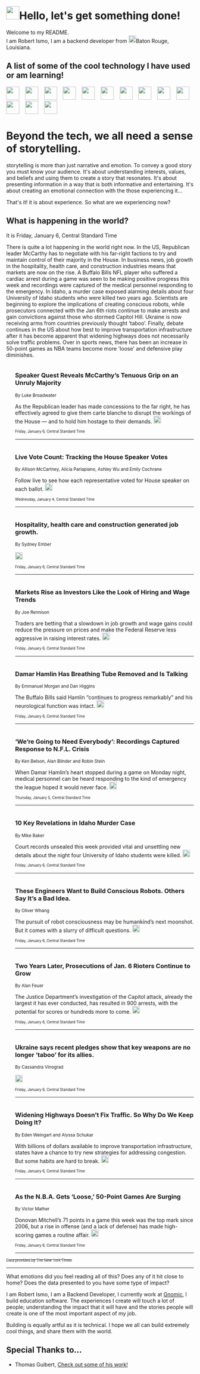 <h1><img src="https://emojis.slackmojis.com/emojis/images/1643514375/3493/hot-coffee.gif?1643514375" width="35"/>Hello, let's get something done!</h1>

<p>Welcome to my README.<br/>
I am Robert Ismo, I am a backend developer from <img src="https://emojis.slackmojis.com/emojis/images/1638395689/50435/moulin_rouge.png?1638395689" width="20"/>Baton Rouge, Louisiana.</p>
<h2>A list of some of the cool technology I have used or am learning!</h2>
<p>
<img src="https://emojis.slackmojis.com/emojis/images/1643516091/21142/meow_bongotap.gif?1643516091" width="35" alt="">
<img src="https://img.shields.io/badge/Favorite%20Frontend%20Framework-SvelteKit-f83903" alt="">
<img src="https://img.shields.io/badge/Second%20Favorite-Vue-40b581" alt="">
<img src="https://img.shields.io/badge/Most%20Used%20Runtime-Nodejs-78b061" alt="">
<img src="https://emojis.slackmojis.com/emojis/images/1643517416/34482/fire.gif?1643517416" width="35" alt="">
<img src="https://img.shields.io/badge/Javascript%20But%20Better-Typescript-0078ca" alt="">
<img src="https://img.shields.io/badge/Favorite%20Language-Elixir-3e244d" alt="">
<img src="https://img.shields.io/badge/Containerize%20Everything-Docker-6ac9ef" alt="">
<img src="https://emojis.slackmojis.com/emojis/images/1643514596/5999/meow_party.gif?1643514596" width="35" alt="">
<img src="https://img.shields.io/badge/API%20Love%20Language-Graphql-de32a5" alt="">
<img src="https://img.shields.io/badge/Our%20Favorite%20Version%20Controller-Git-e94f33" alt="">
<img src="https://img.shields.io/badge/Favorite%20Database-Redis-d42d1d" alt="">
<img src="https://emojis.slackmojis.com/emojis/images/1643514559/5584/deployparrot.gif?1643514559" width="35" alt="">
<img src="https://img.shields.io/badge/Container%20Interstate-RabbitMQ-f66200" alt="">
<img src="https://img.shields.io/badge/Gotta%20Learn-Kubernetes-316adf" alt="">
<img src="https://img.shields.io/badge/Really%20Mature%20Now-WASM-654fef" alt="">
<img src="https://emojis.slackmojis.com/emojis/images/1666642497/61942/dance_vibe.gif?1666642497" width="35" alt="">
<img src="https://img.shields.io/badge/For%20My%20M1-ARM64-657d96" alt="">
<img src="https://img.shields.io/badge/Loving%20This%20So%20Much-TailwindCSS-17bcb5" alt="">
<img src="https://img.shields.io/badge/Cool%20Build%20Tool-Vite-f9cb24" alt="">
<img src="https://emojis.slackmojis.com/emojis/images/1669231376/62819/working-on-it.gif?1669231376" width="35" alt="">
<img src="https://img.shields.io/badge/Fun%20and%20Easy%20Database-MongoDB-5f8c49" alt="">
<img src="https://img.shields.io/badge/JS%20Life%20Support-NPM-c73737" alt="">
<img src="https://img.shields.io/badge/I%20Liked%20It-DynamoDB-0073b9" alt="">
<img src="https://emojis.slackmojis.com/emojis/images/1643514045/46/question.gif?1643514045" width="35" alt="">
<img src="https://img.shields.io/badge/cool-React-60d6f9" alt="">
<img src="https://img.shields.io/badge/Future%20Big%20Project-Lambda-f37e00" alt="">
<img src="https://img.shields.io/badge/NPM%20But%20Better-PNPM-f1aa07" alt="">
<img src="https://emojis.slackmojis.com/emojis/images/1643514943/9662/fbwow.gif?1643514943" width="35" alt="">
<img src="https://img.shields.io/badge/First%20Language-C-662079" alt="">
<img src="https://img.shields.io/badge/Where%20I%20Deploy%20Frontend-Vercel-000000" alt="">
<img src="https://img.shields.io/badge/Who%20Does%20not%20Want%20an%20App-Swift-f9492a" alt="">
<img src="https://emojis.slackmojis.com/emojis/images/1643514058/151/javascript.png?1643514058" width="35" alt="">
<img src="https://img.shields.io/badge/cool-Python-fbd542" alt="">
<img src="https://img.shields.io/badge/Favorite%20Something-Stripe-656cdc" alt="">
<img src="https://img.shields.io/badge/Of%20Course-HTML5-ed6327" alt="">
<img src="https://emojis.slackmojis.com/emojis/images/1660415405/60731/bomb.gif?1660415405" width="35" alt="">
<img src="https://img.shields.io/badge/hate-CSS-2964ec" alt="">
<img src="https://img.shields.io/badge/Learning-CircleCI-141215" alt="">
<img src="https://img.shields.io/badge/Learning-Rust-fbbb3b" alt="">
<img src="https://emojis.slackmojis.com/emojis/images/1660415397/60712/writing-hand.gif?1660415397" width="35" alt="">
<img src="https://img.shields.io/badge/Dev%20Browser%20of%20Choice-Firefox-cc4e26" alt="">
<img src="https://img.shields.io/badge/Recoverying%20From%20Windows-UNIX-1781e3" alt="">
<img src="https://img.shields.io/badge/LOVE-LogSeq-90c1c2" alt="">
<img src="https://emojis.slackmojis.com/emojis/images/1643514066/223/kirby.gif?1643514066" width="35" alt="">
<img src="https://img.shields.io/badge/Daily%20Driver-MacOS-e6e6e8" alt="">
<img src="https://img.shields.io/badge/Git%20Server-Github-000000" alt="">
<img src="https://img.shields.io/badge/enjoyable-EC2-f17428" alt="">
<img src="https://emojis.slackmojis.com/emojis/images/1643514239/2069/excited.gif?1643514239" width="35" alt="">
</p>
<h1>Beyond the tech, we all need a sense of storytelling.</h1>
<p>storytelling is more than just narrative and emotion. To convey a good story you must know your audience. It's about understanding interests, values, and beliefs and using them to create a story that resonates. It's about presenting information in a way that is both informative and entertaining. It's about creating an emotional connection with the those experiencing it...</p>
<p>That's it! it is about experience. So what are we experiencing now?</p>
<h2>What is happening in the world?</h2>
<p>It is Friday, January 6, Central Standard Time</p>
<p>
There is quite a lot happening in the world right now. In the US, Republican leader McCarthy has to negotiate with his far-right factions to try and maintain control of their majority in the House. In business news, job growth in the hospitality, health care, and construction industries means that markets are now on the rise. A Buffalo Bills NFL player who suffered a cardiac arrest during a game was seen to be making positive progress this week and recordings were captured of the medical personnel responding to the emergency. In Idaho, a murder case exposed alarming details about four University of Idaho students who were killed two years ago. Scientists are beginning to explore the implications of creating conscious robots, while prosecutors connected with the Jan 6th riots continue to make arrests and gain convictions against those who stormed Capitol Hill. Ukraine is now receiving arms from countries previously thought ‘taboo’. Finally, debate continues in the US about how best to improve transportation infrastructure after it has become apparent that widening highways does not necessarily solve traffic problems. Over in sports news, there has been an increase in 50-point games as NBA teams become more &#39;loose&#39; and defensive play diminishes.</p>
<ol>
<img src="https://img.shields.io/badge/-us-blue" alt="">
<h3>Speaker Quest Reveals McCarthy’s Tenuous Grip on an Unruly Majority</h3>
<sub>By Luke Broadwater</sub>
<p>As the Republican leader has made concessions to the far right, he has effectively agreed to give them carte blanche to disrupt the workings of the House — and to hold him hostage to their demands.  <a href="https://nyti.ms/3imfW1R"><img src="https://developer.nytimes.com/files/poweredby_nytimes_30b.png?v=1583354208352" height="20"></a></p>
<sub><sub>Friday, January 6, Central Standard Time</sub></sub>
<hr/>
<img src="https://img.shields.io/badge/-us-blue" alt="">
<h3>Live Vote Count: Tracking the House Speaker Votes</h3>
<sub>By Allison McCartney, Alicia Parlapiano, Ashley Wu and Emily Cochrane</sub>
<p>Follow live to see how each representative voted for House speaker on each ballot.  <a href="https://nyti.ms/3CmBDFI"><img src="https://developer.nytimes.com/files/poweredby_nytimes_30b.png?v=1583354208352" height="20"></a></p>
<sub><sub>Wednesday, January 4, Central Standard Time</sub></sub>
<hr/>
<img src="https://img.shields.io/badge/-business-blue" alt="">
<h3>Hospitality, health care and construction generated job growth.</h3>
<sub>By Sydney Ember</sub>
<p>  <a href="https://nyti.ms/3jKzSf1"><img src="https://developer.nytimes.com/files/poweredby_nytimes_30b.png?v=1583354208352" height="20"></a></p>
<sub><sub>Friday, January 6, Central Standard Time</sub></sub>
<hr/>
<img src="https://img.shields.io/badge/-business-blue" alt="">
<h3>Markets Rise as Investors Like the Look of Hiring and Wage Trends</h3>
<sub>By Joe Rennison</sub>
<p>Traders are betting that a slowdown in job growth and wage gains could reduce the pressure on prices and make the Federal Reserve less aggressive in raising interest rates.  <a href="https://nyti.ms/3VWsElr"><img src="https://developer.nytimes.com/files/poweredby_nytimes_30b.png?v=1583354208352" height="20"></a></p>
<sub><sub>Friday, January 6, Central Standard Time</sub></sub>
<hr/>
<img src="https://img.shields.io/badge/-sports-blue" alt="">
<h3>Damar Hamlin Has Breathing Tube Removed and Is Talking</h3>
<sub>By Emmanuel Morgan and Dan Higgins</sub>
<p>The Buffalo Bills said Hamlin “continues to progress remarkably” and his neurological function was intact.  <a href="https://nyti.ms/3VRgCd9"><img src="https://developer.nytimes.com/files/poweredby_nytimes_30b.png?v=1583354208352" height="20"></a></p>
<sub><sub>Friday, January 6, Central Standard Time</sub></sub>
<hr/>
<img src="https://img.shields.io/badge/-sports-blue" alt="">
<h3>‘We’re Going to Need Everybody’: Recordings Captured Response to N.F.L. Crisis</h3>
<sub>By Ken Belson, Alan Blinder and Robin Stein</sub>
<p>When Damar Hamlin’s heart stopped during a game on Monday night, medical personnel can be heard responding to the kind of emergency the league hoped it would never face.  <a href="https://nyti.ms/3VTtCPw"><img src="https://developer.nytimes.com/files/poweredby_nytimes_30b.png?v=1583354208352" height="20"></a></p>
<sub><sub>Thursday, January 5, Central Standard Time</sub></sub>
<hr/>
<img src="https://img.shields.io/badge/-us-blue" alt="">
<h3>10 Key Revelations in Idaho Murder Case</h3>
<sub>By Mike Baker</sub>
<p>Court records unsealed this week provided vital and unsettling new details about the night four University of Idaho students were killed.  <a href="https://nyti.ms/3W6RDTz"><img src="https://developer.nytimes.com/files/poweredby_nytimes_30b.png?v=1583354208352" height="20"></a></p>
<sub><sub>Friday, January 6, Central Standard Time</sub></sub>
<hr/>
<img src="https://img.shields.io/badge/-science-blue" alt="">
<h3>These Engineers Want to Build Conscious Robots. Others Say It’s a Bad Idea.</h3>
<sub>By Oliver Whang</sub>
<p>The pursuit of robot consciousness may be humankind’s next moonshot. But it comes with a slurry of difficult questions.  <a href="https://nyti.ms/3iioRRM"><img src="https://developer.nytimes.com/files/poweredby_nytimes_30b.png?v=1583354208352" height="20"></a></p>
<sub><sub>Friday, January 6, Central Standard Time</sub></sub>
<hr/>
<img src="https://img.shields.io/badge/-us-blue" alt="">
<h3>Two Years Later, Prosecutions of Jan. 6 Rioters Continue to Grow</h3>
<sub>By Alan Feuer</sub>
<p>The Justice Department’s investigation of the Capitol attack, already the largest it has ever conducted, has resulted in 900 arrests, with the potential for scores or hundreds more to come.  <a href="https://nyti.ms/3Qioh34"><img src="https://developer.nytimes.com/files/poweredby_nytimes_30b.png?v=1583354208352" height="20"></a></p>
<sub><sub>Friday, January 6, Central Standard Time</sub></sub>
<hr/>
<img src="https://img.shields.io/badge/-world-blue" alt="">
<h3>Ukraine says recent pledges show that key weapons are no longer ‘taboo’ for its allies.</h3>
<sub>By Cassandra Vinograd</sub>
<p>  <a href="https://nyti.ms/3ZbfjZH"><img src="https://developer.nytimes.com/files/poweredby_nytimes_30b.png?v=1583354208352" height="20"></a></p>
<sub><sub>Friday, January 6, Central Standard Time</sub></sub>
<hr/>
<img src="https://img.shields.io/badge/-us-blue" alt="">
<h3>Widening Highways Doesn’t Fix Traffic. So Why Do We Keep Doing It?</h3>
<sub>By Eden Weingart and Alyssa Schukar</sub>
<p>With billions of dollars available to improve transportation infrastructure, states have a chance to try new strategies for addressing congestion. But some habits are hard to break.  <a href="https://nyti.ms/3X7kMiN"><img src="https://developer.nytimes.com/files/poweredby_nytimes_30b.png?v=1583354208352" height="20"></a></p>
<sub><sub>Friday, January 6, Central Standard Time</sub></sub>
<hr/>
<img src="https://img.shields.io/badge/-sports-blue" alt="">
<h3>As the N.B.A. Gets ‘Loose,’ 50-Point Games Are Surging</h3>
<sub>By Victor Mather</sub>
<p>Donovan Mitchell’s 71 points in a game this week was the top mark since 2006, but a rise in offense (and a lack of defense) has made high-scoring games a routine affair.  <a href="https://nyti.ms/3WT5cXB"><img src="https://developer.nytimes.com/files/poweredby_nytimes_30b.png?v=1583354208352" height="20"></a></p>
<sub><sub>Friday, January 6, Central Standard Time</sub></sub>
<hr/>
</ol>
<a href="https://developer.nytimes.com"><sub><sub>Data provided by The New York Times</sub></sub></a>
<hr/>
<p>What emotions did you feel reading all of this? Does any of it hit close to home? Does the data presented to you have some type of impact?</p>
<p>I am Robert Ismo, I am a Backend Developer, I currently work at <a href="https://gnomic.education/">Gnomic</a>, I build education software. The experiences I create will touch a lot of people; understanding the impact that it will have and the stories people will create is one of the most important aspect of my job.</p>
<p>Building is equally artful as it is technical. I hope we all can build extremely cool things, and share them with the world.</p>
<h2>Special Thanks to...</h2>
<ul>
<li>Thomas Guibert, <a href="https://github.com/thmsgbrt/thmsgbrt">Check out some of his work!</a></li>
</ul>